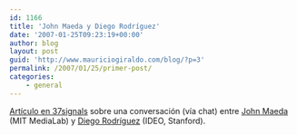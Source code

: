 ```yaml
---
id: 1166
title: 'John Maeda y Diego Rodrí­guez'
date: '2007-01-25T09:23:19+00:00'
author: blog
layout: post
guid: 'http://www.mauriciogiraldo.com/blog/?p=3'
permalink: /2007/01/25/primer-post/
categories:
    - general
---
```


[Artí­culo en 37signals](http://37signals.com/svn/archives2/diego_rodriguez_empathy_is_the_wellspring_of_value_creation.php "conversación en 37signals") sobre una conversación (ví­a chat) entre [John Maeda](http://www.media.mit.edu/~maeda/) (MIT MediaLab) y [Diego Rodrí­guez](http://metacool.typepad.com/about.html) (IDEO, Stanford).